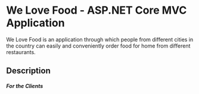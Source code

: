 # We Love Food - ASP.NET Core MVC Application
We Love Food is an application through which people from different cities in the country can easily and conveniently order food for home from different restaurants.

## Description

##### For the Clients
